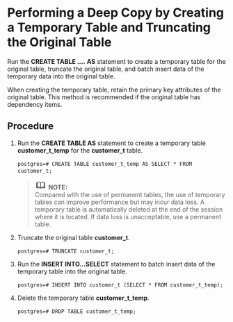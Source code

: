 # Performing a Deep Copy by Creating a Temporary Table and Truncating the Original Table<a name="EN-US_TOPIC_0242370294"></a>

Run the  **CREATE TABLE ....** **AS**  statement to create a temporary table for the original table, truncate the original table, and batch insert data of the temporary data into the original table.

When creating the temporary table, retain the primary key attributes of the original table. This method is recommended if the original table has dependency items.

## Procedure<a name="en-us_topic_0237121144_en-us_topic_0165787116_section1098017411363"></a>

1.  Run the  **CREATE TABLE AS**  statement to create a temporary table  **customer\_t\_temp**  for the  **customer\_t**  table.

    ```
    postgres=# CREATE TABLE customer_t_temp AS SELECT * FROM customer_t;
    ```

    >![](public_sys-resources/icon-note.gif) **NOTE:**   
    >Compared with the use of permanent tables, the use of temporary tables can improve performance but may incur data loss. A temporary table is automatically deleted at the end of the session where it is located. If data loss is unacceptable, use a permanent table.  

2.  Truncate the original table  **customer\_t**.

    ```
    postgres=# TRUNCATE customer_t;
    ```

3.  Run the  **INSERT INTO...SELECT**  statement to batch insert data of the temporary table into the original table.

    ```
    postgres=# INSERT INTO customer_t (SELECT * FROM customer_t_temp);
    ```

4.  Delete the temporary table  **customer\_t\_temp**.

    ```
    postgres=# DROP TABLE customer_t_temp;
    ```


